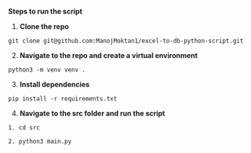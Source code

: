 **Steps to run the script**

1. **Clone the repo**

```
git clone git@github.com:ManojMoktan1/excel-to-db-python-script.git
```

2. **Navigate to the repo and create a virtual environment**

```
python3 -m venv venv .
```

3. **Install dependencies**

```
pip install -r requirements.txt
```

4. **Navigate to the src folder and run the script**

```
1. cd src

2. python3 main.py
```
